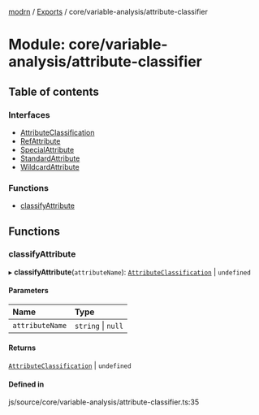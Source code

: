[modrn](../README.md) / [Exports](../modules.md) / core/variable-analysis/attribute-classifier

# Module: core/variable-analysis/attribute-classifier

## Table of contents

### Interfaces

- [AttributeClassification](../interfaces/core_variable_analysis_attribute_classifier.AttributeClassification.md)
- [RefAttribute](../interfaces/core_variable_analysis_attribute_classifier.RefAttribute.md)
- [SpecialAttribute](../interfaces/core_variable_analysis_attribute_classifier.SpecialAttribute.md)
- [StandardAttribute](../interfaces/core_variable_analysis_attribute_classifier.StandardAttribute.md)
- [WildcardAttribute](../interfaces/core_variable_analysis_attribute_classifier.WildcardAttribute.md)

### Functions

- [classifyAttribute](core_variable_analysis_attribute_classifier.md#classifyattribute)

## Functions

### classifyAttribute

▸ **classifyAttribute**(`attributeName`): [`AttributeClassification`](../interfaces/core_variable_analysis_attribute_classifier.AttributeClassification.md) \| `undefined`

#### Parameters

| Name | Type |
| :------ | :------ |
| `attributeName` | `string` \| ``null`` |

#### Returns

[`AttributeClassification`](../interfaces/core_variable_analysis_attribute_classifier.AttributeClassification.md) \| `undefined`

#### Defined in

js/source/core/variable-analysis/attribute-classifier.ts:35
